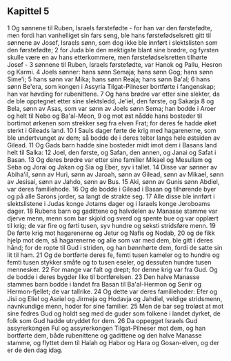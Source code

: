 ## Kapittel 5

1 Og sønnene til Ruben, Israels førstefødte - for han var den førstefødte, men fordi han vanhelliget sin fars seng, ble hans førstefødselsrett gitt til sønnene av Josef, Israels sønn, som dog ikke ble innført i slektslisten som den førstefødte;
2 for Juda ble den mektigste blant sine brødre, og fyrsten skulle være en av hans etterkommere, men førstefødselsretten tilhørte Josef -
3 sønnene til Ruben, Israels førstefødte, var Hanok og Pallu, Hesron og Karmi.
4 Joels sønner: hans sønn Semaja; hans sønn Gog; hans sønn Sime'i;
5 hans sønn var Mika; hans sønn Reaja; hans sønn Ba'al;
6 hans sønn Be'era, som kongen i Assyria Tilgat-Pilneser bortførte i fangenskap; han var høvding for rubenittene.
7 Og hans brødre var etter sine slekter, da de ble opptegnet etter sine slektsledd, Je'iel, den første, og Sakarja
8 og Bela, sønn av Asas, som var sønn av Joels sønn Sema; han bodde i Aroer og helt til Nebo og Ba'al-Meon,
9 og mot øst nådde hans bosteder til bortimot ørkenen som strekker seg fra elven Frat; for deres fe hadde øket sterkt i Gileads land.
10 I Sauls dager førte de krig med hagarenerne, som ble undertvunget av dem; så bodde de i deres telter langs hele østsiden av Gilead.
11 Og Gads barn hadde sine bosteder midt imot dem i Basans land helt til Salka:
12 Joel, den første, og Safan, den annen, og Janai og Safat i Basan.
13 Og deres brødre var etter sine familier Mikael og Mesullam og Seba og Jorai og Jakan og Sia og Eber, syv i tallet.
14 Disse var sønner av Abiha'il, sønn av Huri, sønn av Jaroah, sønn av Gilead, sønn av Mikael, sønn av Jesisai, sønn av Jahdo, sønn av Bus.
15 Aki, sønn av Gunis sønn Abdiel, var deres familiehode.
16 Og de bodde i Gilead i Basan og tilhørende byer og på alle Sarons jorder, sa langt de strakte seg.
17 Alle disse ble innført i slektslistene i Judas konge Jotams dager og i Israels konge Jeroboams dager.
18 Rubens barn og gadittene og halvdelen av Manasse stamme var djerve menn, menn som bar skjold og sverd og spente bue og var opplært til krig; de var fire og førti tusen, syv hundre og seksti stridsføre menn.
19 De førte krig mot hagarenerne og Jetur og Nafis og Nodab,
20 og de fikk hjelp mot dem, så hagarenerne og alle som var med dem, ble gitt i deres hånd; for de ropte til Gud i striden, og han bønnhørte dem, fordi de satte sin lit til ham.
21 Og de bortførte deres fe, femti tusen kameler og to hundre og femti tusen stykker småfe og to tusen eseler, og dessuten hundre tusen mennesker.
22 For mange var falt og drept; for denne krig var fra Gud. Og de bodde i deres bygder like til bortførelsen.
23 Den halve Manasse stammes barn bodde i landet fra Basan til Ba'al-Hermon og Senir og Hermon-fjellet; de var tallrike.
24 Og dette var deres familiehoder: Efer og Jisi og Eliel og Asriel og Jirmeja og Hodavja og Jahdiel, veldige stridsmenn, navnkundige menn, hoder for sine familier.
25 Men de bar seg troløst at mot sine fedres Gud og holdt seg med de guder som folkene i landet dyrket, de folk som Gud hadde utryddet for dem.
26 Da oppegget Israels Gud assyrerkongen Ful og assyrerkongen Tilgat-Pilneser mot dem, og han bortførte dem, både rubenittene og gadittene og den halve Manasse stamme, og flyttet dem til Halah og Habor og Hara og Gosan-elven, og der er de den dag idag.
